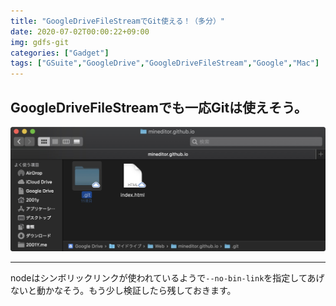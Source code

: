 ```yaml
---
title: "GoogleDriveFileStreamでGit使える！（多分）"
date: 2020-07-02T00:00:22+09:00
img: gdfs-git
categories: ["Gadget"]
tags: ["GSuite","GoogleDrive","GoogleDriveFileStream","Google","Mac"]
---
```




## GoogleDriveFileStreamでも一応Gitは使えそう。

![](../../../images/gdfs-git-1.jpg)

***

nodeはシンボリックリンクが使われているようで`--no-bin-link`を指定してあげないと動かなそう。もう少し検証したら残しておきます。